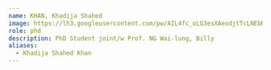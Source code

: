 ```yaml
---
name: KHAN, Khadija Shahed
image: https://lh3.googleusercontent.com/pw/AIL4fc_oLG3esXAeodjtTcLNEbRjX9E_n2T3xg-XLrst0-b6_1fi4JB5GnE-5T8qTng0QxpYCfj8Jfd6sVgtTkrQDN9o_7p7r29BVvt2a2Tcw38J94tDu9KWfbfKXC64mjpoSaeaoGCnF2q2Cjlf6JjYR1SS=w1139-h1139-s-no
role: phd
description: PhD Student joint/w Prof. NG Wai-lung, Billy
aliases:
  - Khadija Shahed Khan
---
```

